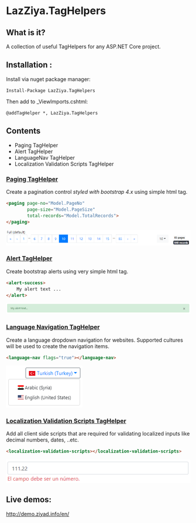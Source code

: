 # LazZiya.TagHelpers

## What is it?
A collection of useful TagHelpers for any ASP.NET Core project.

## Installation :

Install via nuget package manager:
````
Install-Package LazZiya.TagHelpers
````

Then add to _ViewImports.cshtml:
````razor
@addTagHelper *, LazZiya.TagHelpers
````

## Contents
- Paging TagHelper
- Alert TagHelper
- LanguageNav TagHelper
- Localization Validation Scripts TagHelper

### [Paging TagHelper][1]
Create a pagination control _styled with bootstrap 4.x_ using simple html tag.

````html
<paging page-no="Model.PageNo" 
        page-size="Model.PageSize"
        total-records="Model.TotalRecords">
</paging>
````
[![PagingTagHelper default](https://github.com/LazZiya/Docs/raw/master/images/LazZiya.TagHelpers/paging-tag-helper-full.PNG)][1]

### [Alert TagHelper ][2]
Create bootstrap alerts using very simple html tag.

````html
<alert-success>
    My alert text ...
</alert>
````
[![AlertTagHelper - success](https://github.com/LazZiya/Docs/raw/master/images/LazZiya.TagHelpers/alert-taghelper-success.PNG)][2]

### [Language Navigation TagHelper][3]
Create a language dropdown navigation for websites. Supported cultures will be used to create the navigation items.

````html
<language-nav flags="true"></language-nav>
````
[![LanguageNavTagHelper with flags](https://github.com/LazZiya/Docs/raw/master/images/LazZiya.TagHelpers/languagenav-taghelper-with-flags.PNG)][3]

### [Localization Validation Scripts TagHelper][4]
Add all client side scripts that are required for validating localized inputs like decimal numbers, dates, ..etc.
````html
<localization-validation-scripts></localization-validation-scripts>
````
[![Localization number es](https://github.com/LazZiya/Docs/raw/master/images/LazZiya.TagHelpers/localization-validiation-scripts-number-es.PNG)][4]

## Live demos:
http://demo.ziyad.info/en/

[1]:../LazZiya.TagHelpers/Paging-TagHelper-Basic-Setup.md
[2]:../LazZiya.TagHelpers/Alerts-TagHelper-Front-end-Alerts.md
[3]:../LazZiya.TagHelpers/LanguageNav-TagHelper-Setup.md
[4]:../LazZiya.TagHelpers/LocalizationValidationScripts-TagHelper-Setup.md
